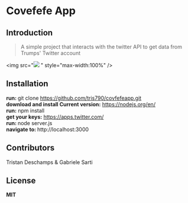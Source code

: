 # Covefefe App

## Introduction

> A simple project that interacts with the twitter API to get data from Trumps' Twitter account

<img src="<img src="http://i2.cdn.cnn.com/cnnnext/dam/assets/170712202623-02-donald-trump-0712-exlarge-169.jpg" style="max-width:100%" /> " style="max-width:100%" /> 

## Installation

<b>run: </b>git clone https://github.com/tris790/covfefeapp.git 
</br>
<b>download and install Current version:</b> https://nodejs.org/en/
</br>
<b>run:</b> npm install
</br>
<b>get your keys:</b> https://apps.twitter.com/
</br>
<b>run: </b>node server.js
</br>
<b>navigate to: </b>http://localhost:3000
</br>

## Contributors

Tristan Deschamps & Gabriele Sarti

## License

<b>MIT</b>
